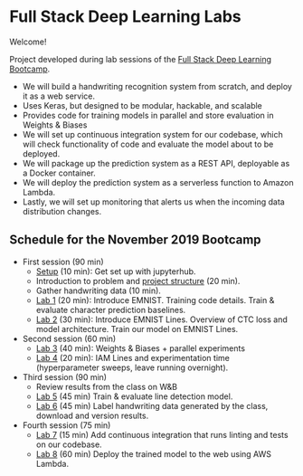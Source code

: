 # Full Stack Deep Learning Labs

Welcome!

Project developed during lab sessions of the [Full Stack Deep Learning Bootcamp](https://fullstackdeeplearning.com).

- We will build a handwriting recognition system from scratch, and deploy it as a web service.
- Uses Keras, but designed to be modular, hackable, and scalable
- Provides code for training models in parallel and store evaluation in Weights & Biases
- We will set up continuous integration system for our codebase, which will check functionality of code and evaluate the model about to be deployed.
- We will package up the prediction system as a REST API, deployable as a Docker container.
- We will deploy the prediction system as a serverless function to Amazon Lambda.
- Lastly, we will set up monitoring that alerts us when the incoming data distribution changes.

## Schedule for the November 2019 Bootcamp

- First session (90 min)
  - [Setup](setup.md) (10 min): Get set up with jupyterhub.
  - Introduction to problem and [project structure](project_structure.md) (20 min).
  - Gather handwriting data (10 min).
  - [Lab 1](lab1) (20 min): Introduce EMNIST. Training code details. Train & evaluate character prediction baselines. 
  - [Lab 2](lab2) (30 min): Introduce EMNIST Lines. Overview of CTC loss and model architecture. Train our model on EMNIST Lines.
- Second session (60 min)
  - [Lab 3](lab3) (40 min): Weights & Biases + parallel experiments
  - [Lab 4](lab4) (20 min): IAM Lines and experimentation time (hyperparameter sweeps, leave running overnight).
- Third session (90 min)
  - Review results from the class on W&B
  - [Lab 5](lab5) (45 min) Train & evaluate line detection model.
  - [Lab 6](lab6) (45 min) Label handwriting data generated by the class, download and version results.
- Fourth session (75 min)
  - [Lab 7](lab7) (15 min) Add continuous integration that runs linting and tests on our codebase.
  - [Lab 8](lab8) (60 min) Deploy the trained model to the web using AWS Lambda.
